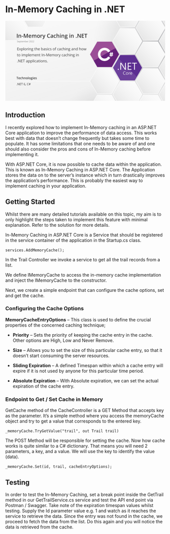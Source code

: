 # In-Memory Caching in .NET

<img src="https://github.com/Hendrik-de-Wet/dot-net-in-memory-caching/blob/main/dot-net-in-memory-caching/Resources/Images/dot-net-in-memory-caching.jpg"/>

## Introduction

I recently explored how to implement In-Memory caching in an ASP.NET Core application to improve the performance of data access. This works best with data that doesn’t change frequently but takes some time to populate. It has some limitations that one needs to be aware of and one should also consider the pros and cons of In-Memory caching before implementing it.

With ASP.NET Core, it is now possible to cache data within the application. This is known as In-Memory Caching in ASP.NET Core. The Application stores the data on to the server’s instance which in turn drastically improves the application’s performance. This is probably the easiest way to implement caching in your application.

## Getting Started

Whilst there are many detailed tutorials available on this topic, my aim is to only highlight the steps taken to implement this feature with minimal explanation. Refer to the solution for more details.

In-Memory Caching in ASP.NET Core is a Service that should be registered in the service container of the application in the Startup.cs class. 

```
services.AddMemoryCache();
```
In the Trail Controller we invoke a service to get all the trail records from a list.

We define IMemoryCache to access the in-memory cache implementation and inject the IMemoryCache to the constructor.
 
Next, we create a simple endpoint that can configure the cache options, set and get the cache. 

### Configuring the Cache Options

<b>MemoryCacheEntryOptions</b> – This class is used to define the crucial properties of the concerned caching technique; 

* <b>Priority</b> – Sets the priority of keeping the cache entry in the cache.  Other options are High, Low and Never Remove.

* <b>Size</b> – Allows you to set the size of this particular cache entry, so that it doesn’t start consuming the server resources.

* <b>Sliding Expiration</b> – A defined Timespan within which a cache entry will expire if it is not used by anyone for this particular time period.

* <b>Absolute Expiration</b> –  With Absolute expiration, we can set the actual expiration of the cache entry.


### Endpoint to Get / Set Cache in Memory

GetCache method of the CacheController is a GET Method that accepts key as the parameter. It’s a simple method where you access the memoryCache object and try to get a value that corresponds to the entered key. 

```
_memoryCache.TryGetValue("trail", out Trail trail)
```

The POST Method will be responsible for setting the cache. Now how cache works is quite similar to a C# dictionary. That means you will need 2 parameters, a key, and a value. We will use the key to identify the value (data).

```
_memoryCache.Set(id, trail, cacheEntryOptions); 
```

## Testing

In order to test the In-Memory Caching, set a break point inside the GetTrail method in our GetTrailService.cs service and test the API end point via Postman / Swagger. Take note of the expiration timespan values whilst testing. Supply the Id parameter value e.g. 1 and watch as it reaches the service to retrieve the data.  Since the entry was not found in the cache, we proceed to fetch the data from the list. Do this again and you will notice the data is retrieved from the cache.


